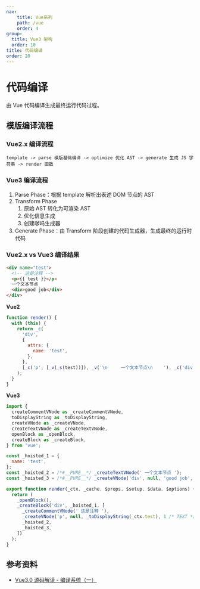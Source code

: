 ```yaml
---
nav:
    title: Vue系列
    path: /vue
    order: 4
group:
  title: Vue3 架构
  order: 10
title: 代码编译
order: 20
---
```


# 代码编译

由 Vue 代码编译生成最终运行代码过程。

## 模版编译流程

### Vue2.x 编译流程

```
template -> parse 模版基础编译 -> optimize 优化 AST -> generate 生成 JS 字符串 -> render 函数
```

### Vue3 编译流程

1. Parse Phase：根据 template 解析出表述 DOM 节点的 AST
2. Transform Phase
   1. 原始 AST 转化为可渲染 AST
   2. 优化信息生成
   3. 创建嗲吗生成器
3. Generate Phase：由 Transform 阶段创建的代码生成器，生成最终的运行时代码

### Vue2.x vs Vue3 编译结果

```html
<div name="test">
  <!-- 这是注释 -->
  <p>{{ test }}</p>
  一个文本节点
  <div>good job</div>
</div>
```

**Vue2**

```js
function render() {
  with (this) {
    return _c(
      'div',
      {
        attrs: {
          name: 'test',
        },
      },
      [_c('p', [_v(_s(test))]), _v('\n     一个文本节点\n    '), _c('div', [_v('good job')])]
    );
  }
}
```

**Vue3**

```js
import {
  createCommentVNode as _createCommentVNode,
  toDisplayString as _toDisplayString,
  createVNode as _createVNode,
  createTextVNode as _createTextVNode,
  openBlock as _openBlock,
  createBlock as _createBlock,
} from 'vue';

const _hoisted_1 = {
  name: 'test',
};
const _hoisted_2 = /*#__PURE__*/ _createTextVNode(' 一个文本节点 ');
const _hoisted_3 = /*#__PURE__*/ _createVNode('div', null, 'good job', -1 /* HOISTED */);

export function render(_ctx, _cache, $props, $setup, $data, $options) {
  return (
    _openBlock(),
    _createBlock('div', _hoisted_1, [
      _createCommentVNode(' 这是注释 '),
      _createVNode('p', null, _toDisplayString(_ctx.test), 1 /* TEXT */),
      _hoisted_2,
      _hoisted_3,
    ])
  );
}
```

## 参考资料

- [Vue3.0 源码解读 - 编译系统（一）](https://zhuanlan.zhihu.com/p/340995991)
